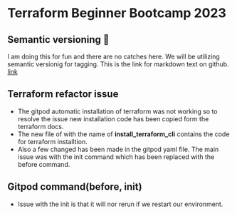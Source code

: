 # Terraform Beginner Bootcamp 2023
## Semantic versioning  :mage:

I am doing this for fun and there are no catches here.
We will be utilizing semantic versionig for tagging.
This is the link for markdown text on github. [link](https://github.com/github/docs/blob/main/content/get-started/writing-on-github/getting-started-with-writing-and-formatting-on-github/basic-writing-and-formatting-syntax.md) 


## Terraform refactor issue
- The gitpod automatic installation of terraform was not working so to resolve the issue new installation code has been copied form the terraform docs.
- The new file of with the name of **install_terraform_cli** contains the code for terraform installtion.
- Also a few changed has been made in the gitpod yaml file. The main issue was with the init command which has been replaced with the before command.

## Gitpod command(before, init)
- Issue with the init is that it will nor rerun if we restart our environment.
